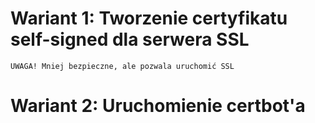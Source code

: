 # Wariant 1: Tworzenie certyfikatu self-signed dla serwera SSL

`UWAGA! Mniej bezpieczne, ale pozwala uruchomić SSL`




# Wariant 2: Uruchomienie certbot'a

